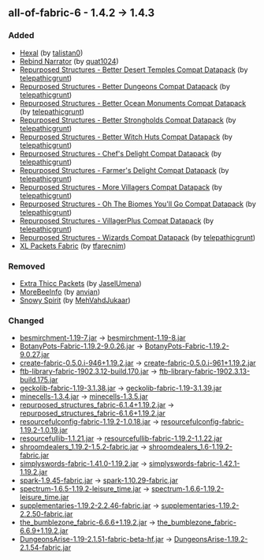 ## all-of-fabric-6 - 1.4.2 -> 1.4.3

### Added

  * [Hexal](https://www.curseforge.com/minecraft/mc-mods/hexal) (by [talistan0](https://www.curseforge.com/members/talistan0/projects))
  * [Rebind Narrator](https://www.curseforge.com/minecraft/mc-mods/rebind-narrator) (by [quat1024](https://www.curseforge.com/members/quat1024/projects))
  * [Repurposed Structures - Better Desert Temples Compat Datapack](https://www.curseforge.com/minecraft/texture-packs/repurposed-structures-better-desert-temples-compat) (by [telepathicgrunt](https://www.curseforge.com/members/telepathicgrunt/projects))
  * [Repurposed Structures - Better Dungeons Compat Datapack](https://www.curseforge.com/minecraft/texture-packs/repurposed-structures-better-dungeons-datapack) (by [telepathicgrunt](https://www.curseforge.com/members/telepathicgrunt/projects))
  * [Repurposed Structures - Better Ocean Monuments Compat Datapack](https://www.curseforge.com/minecraft/texture-packs/repurposed-structures-better-ocean-monuments) (by [telepathicgrunt](https://www.curseforge.com/members/telepathicgrunt/projects))
  * [Repurposed Structures - Better Strongholds Compat Datapack](https://www.curseforge.com/minecraft/texture-packs/repurposed-structures-better-strongholds-datapack) (by [telepathicgrunt](https://www.curseforge.com/members/telepathicgrunt/projects))
  * [Repurposed Structures - Better Witch Huts Compat Datapack](https://www.curseforge.com/minecraft/texture-packs/repurposed-structures-better-witch-huts-compat) (by [telepathicgrunt](https://www.curseforge.com/members/telepathicgrunt/projects))
  * [Repurposed Structures - Chef's Delight Compat Datapack](https://www.curseforge.com/minecraft/texture-packs/repurposed-structures-chefs-delight-compat) (by [telepathicgrunt](https://www.curseforge.com/members/telepathicgrunt/projects))
  * [Repurposed Structures - Farmer's Delight Compat Datapack](https://www.curseforge.com/minecraft/texture-packs/repurposed-structures-farmers-delight-datapack) (by [telepathicgrunt](https://www.curseforge.com/members/telepathicgrunt/projects))
  * [Repurposed Structures - More Villagers Compat Datapack](https://www.curseforge.com/minecraft/texture-packs/repurposed-structures-more-villagers-datapack) (by [telepathicgrunt](https://www.curseforge.com/members/telepathicgrunt/projects))
  * [Repurposed Structures - Oh The Biomes You'll Go Compat Datapack](https://www.curseforge.com/minecraft/texture-packs/repurposed-structures-oh-the-biomes-youll-go) (by [telepathicgrunt](https://www.curseforge.com/members/telepathicgrunt/projects))
  * [Repurposed Structures - VillagerPlus Compat Datapack](https://www.curseforge.com/minecraft/texture-packs/repurposed-structures-villagerplus-compat-datapack) (by [telepathicgrunt](https://www.curseforge.com/members/telepathicgrunt/projects))
  * [Repurposed Structures - Wizards Compat Datapack](https://www.curseforge.com/minecraft/texture-packs/repurposed-structures-wizards-compat-datapack) (by [telepathicgrunt](https://www.curseforge.com/members/telepathicgrunt/projects))
  * [XL Packets Fabric](https://www.curseforge.com/minecraft/mc-mods/xl-packets-fabric) (by [tfarecnim](https://www.curseforge.com/members/tfarecnim/projects))

### Removed

  * [Extra Thicc Packets](https://www.curseforge.com/minecraft/mc-mods/extra-thicc-packets) (by [JaselUmena](https://www.curseforge.com/members/JaselUmena/projects))
  * [MoreBeeInfo](https://www.curseforge.com/minecraft/mc-mods/morebeeinfo) (by [anvian](https://www.curseforge.com/members/anvian/projects))
  * [Snowy Spirit](https://www.curseforge.com/minecraft/mc-mods/snowy-spirit) (by [MehVahdJukaar](https://www.curseforge.com/members/MehVahdJukaar/projects))

### Changed

  * [besmirchment-1.19-7.jar](https://www.curseforge.com/minecraft/mc-mods/besmirchment-2/files/4282015) -> [besmirchment-1.19-8.jar](https://www.curseforge.com/minecraft/mc-mods/besmirchment-2/files/4394525)
  * [BotanyPots-Fabric-1.19.2-9.0.26.jar](https://www.curseforge.com/minecraft/mc-mods/botany-pots/files/4367029) -> [BotanyPots-Fabric-1.19.2-9.0.27.jar](https://www.curseforge.com/minecraft/mc-mods/botany-pots/files/4393643)
  * [create-fabric-0.5.0.i-946+1.19.2.jar](https://www.curseforge.com/minecraft/mc-mods/create-fabric/files/4388601) -> [create-fabric-0.5.0.i-961+1.19.2.jar](https://www.curseforge.com/minecraft/mc-mods/create-fabric/files/4394141)
  * [ftb-library-fabric-1902.3.12-build.170.jar](https://www.curseforge.com/minecraft/mc-mods/ftb-library-fabric/files/4389072) -> [ftb-library-fabric-1902.3.13-build.175.jar](https://www.curseforge.com/minecraft/mc-mods/ftb-library-fabric/files/4394392)
  * [geckolib-fabric-1.19-3.1.38.jar](https://www.curseforge.com/minecraft/mc-mods/geckolib/files/4181375) -> [geckolib-fabric-1.19-3.1.39.jar](https://www.curseforge.com/minecraft/mc-mods/geckolib/files/4395589)
  * [minecells-1.3.4.jar](https://www.curseforge.com/minecraft/mc-mods/minecells/files/4381281) -> [minecells-1.3.5.jar](https://www.curseforge.com/minecraft/mc-mods/minecells/files/4395775)
  * [repurposed_structures_fabric-6.1.4+1.19.2.jar](https://www.curseforge.com/minecraft/mc-mods/repurposed-structures-fabric/files/4390635) -> [repurposed_structures_fabric-6.1.6+1.19.2.jar](https://www.curseforge.com/minecraft/mc-mods/repurposed-structures-fabric/files/4395623)
  * [resourcefulconfig-fabric-1.19.2-1.0.18.jar](https://www.curseforge.com/minecraft/mc-mods/resourceful-config/files/4331471) -> [resourcefulconfig-fabric-1.19.2-1.0.19.jar](https://www.curseforge.com/minecraft/mc-mods/resourceful-config/files/4394158)
  * [resourcefullib-1.1.21.jar](https://www.curseforge.com/minecraft/mc-mods/resourceful-lib/files/4378850) -> [resourcefullib-fabric-1.19.2-1.1.22.jar](https://www.curseforge.com/minecraft/mc-mods/resourceful-lib/files/4397922)
  * [shroomdealers_1.19.2-1.5.2-fabric.jar](https://www.curseforge.com/minecraft/mc-mods/shroom-dealers/files/4124422) -> [shroomdealers_1.6-1.19.2-fabric.jar](https://www.curseforge.com/minecraft/mc-mods/shroom-dealers/files/4396033)
  * [simplyswords-fabric-1.41.0-1.19.2.jar](https://www.curseforge.com/minecraft/mc-mods/simply-swords/files/4389759) -> [simplyswords-fabric-1.42.1-1.19.2.jar](https://www.curseforge.com/minecraft/mc-mods/simply-swords/files/4396689)
  * [spark-1.9.45-fabric.jar](https://www.curseforge.com/minecraft/mc-mods/spark/files/4057112) -> [spark-1.10.29-fabric.jar](https://www.curseforge.com/minecraft/mc-mods/spark/files/4381168)
  * [spectrum-1.6.5-1.19.2-leisure_time.jar](https://www.curseforge.com/minecraft/mc-mods/spectrum/files/4353680) -> [spectrum-1.6.6-1.19.2-leisure_time.jar](https://www.curseforge.com/minecraft/mc-mods/spectrum/files/4399506)
  * [supplementaries-1.19.2-2.2.46-fabric.jar](https://www.curseforge.com/minecraft/mc-mods/supplementaries/files/4375772) -> [supplementaries-1.19.2-2.2.50-fabric.jar](https://www.curseforge.com/minecraft/mc-mods/supplementaries/files/4398680)
  * [the_bumblezone_fabric-6.6.6+1.19.2.jar](https://www.curseforge.com/minecraft/mc-mods/the-bumblezone-fabric/files/4390731) -> [the_bumblezone_fabric-6.6.9+1.19.2.jar](https://www.curseforge.com/minecraft/mc-mods/the-bumblezone-fabric/files/4399980)
  * [DungeonsArise-1.19-2.1.51-fabric-beta-hf.jar](https://www.curseforge.com/minecraft/mc-mods/when-dungeons-arise-fabric/files/3854946) -> [DungeonsArise-1.19.2-2.1.54-fabric.jar](https://www.curseforge.com/minecraft/mc-mods/when-dungeons-arise-fabric/files/4263871)

